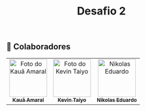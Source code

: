<h1 align="center">Desafio 2</h1> <br>

## 🤝 Colaboradores

<table>
  <tr>
    <td align="center">
      <a href="https://github.com/kauamoreno">
        <img src="https://avatars.githubusercontent.com/u/119445003?v=4" width="100px;" alt="Foto do Kauã Amaral" /><br>
        <sub>
          <b>Kauã Amaral</b>
        </sub>
      </a>
    </td>
    <td align="center">
      <a href="https://github.com/kevintaiyo">
        <img src="https://avatars.githubusercontent.com/u/119669310?v=4" width="100px;" alt="Foto do Kevin Taiyo" /><br>
        <sub>
          <b>Kevin Taiyo</b>
        </sub>
      </a>
    </td>
    <td align="center">
      <a href="https://github.com/NikolasEduardo">
        <img src="https://avatars.githubusercontent.com/u/119509221?v=4" width="100px;" alt="Nikolas Eduardo" /><br>
        <sub>
          <b>Nikolas Eduardo</b>
        </sub>
      </a>
    </td>
  </tr>
</table>
